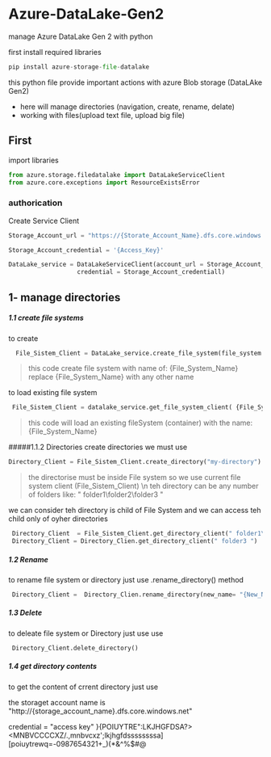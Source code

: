 # Azure-DataLake-Gen2
manage Azure DataLake Gen 2 with python 


first install required libraries 

```python
pip install azure-storage-file-datalake
```

this python file provide important actions with azure Blob storage (DataLAke Gen2)

* here will manage directories (navigation, create, rename, delate)
* working with files(upload text file, upload big file)

## First 
import libraries

```python
from azure.storage.filedatalake import DataLakeServiceClient
from azure.core.exceptions import ResourceExistsError
```

### authorication 

Create Service Client 

```python
Storage_Account_url = "https://{Storate_Account_Name}.dfs.core.windows.net/"

Storage_Account_credential = '{Access_Key}'

DataLake_service = DataLakeServiceClient(account_url = Storage_Account_url,
                   credential = Storage_Account_credentiall)

```



## 1- manage directories

##### 1.1 create file systems 
to create 

```python
  File_Sistem_Client = DataLake_service.create_file_system(file_system = {File_System_Name})
```
> this code create file system with name of: {File_System_Name}
>  replace {File_System_Name} with any other name

 to load existing file system 
 ```python
  File_Sistem_Client = datalake_service.get_file_system_client( {File_System_Name} )
 ```
 > this code will load an existing fileSystem (container) with the name: {File_System_Name}

#####1.1.2 Directories
create directories we must use 
 ```python
 Directory_Client = File_Sistem_Client.create_directory("my-directory")
  ```
  > the directorise must be inside File system so we use current file system client (File_Sistem_Client) \n
  > teh directory can be any number of folders like: " folder1\folder2\folder3 "

we can consider teh directory is child of File System and we can access teh child only of oyher directories 
```python
 Directory_Client  = File_Sistem_Client.get_directory_client(" folder1\folder2 ")
 Directory_Client = Directory_Clien.get_directory_client(" folder3 ")
```

##### 1.2 Rename

to rename file system or directory just use .rename_directory() method

```python
 Directory_Client =  Directory_Clien.rename_directory(new_name= "{New_Name}")
```

##### 1.3 Delete 

to deleate file system or Directory just use use 
```python
 Directory_Client.delete_directory()
```

##### 1.4 get directory contents
to get the content of crrent directory just use 

the storaget account name is 
"http://{storage_account_name}.dfs.core.windows.net"

credential = "access key"
}{POIUYTRE":LKJHGFDSA?><MNBVCCCCXZ/.,mnbvcxz';lkjhgfdssssssssa][poiuytrewq=-0987654321+_)(*&^%$#@

